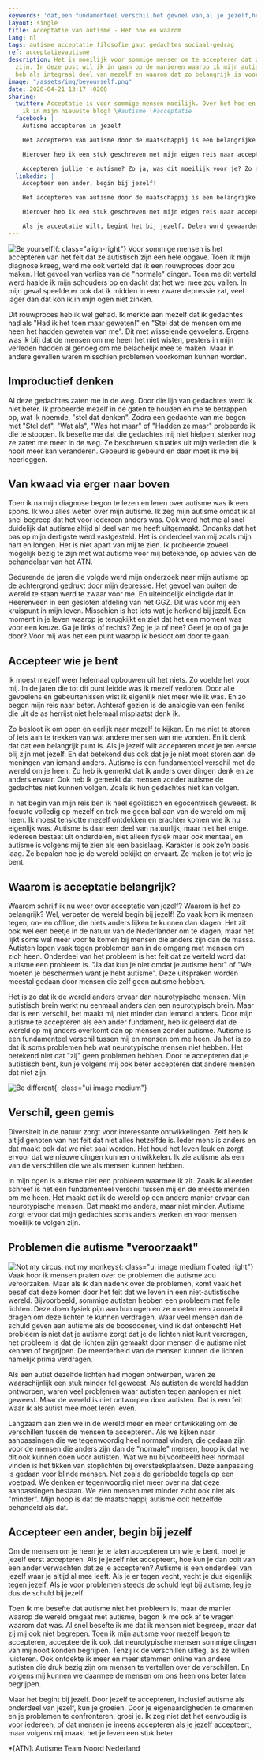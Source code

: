 ```yaml
---
keywords: 'dat,een fundamenteel verschil,het gevoel van,al je jezelf,heel normaal vinden'
layout: single
title: Acceptatie van autisme - Het hoe en waarom
lang: nl
tags: autisme acceptatie filosofie gaut gedachtes sociaal-gedrag
ref: acceptatievautisme
description: Het is moeilijk voor sommige mensen om te accepteren dat ze autistisch
  zijn. In deze post wil ik in gaan op de manieren waarop ik mijn autisme geaccepteerd
  heb als integraal deel van mezelf en waarom dat zo belangrijk is voor me.
image: "/assets/img/beyourself.png"
date: 2020-04-21 13:17 +0200
sharing:
  twitter: Acceptatie is voor sommige mensen moeilijk. Over het hoe en waarom schrijf
    ik in mijn nieuwste blog! \#autisme \#acceptatie
  facebook: |
    Autisme accepteren in jezelf

    Het accepteren van autisme door de maatschappij is een belangrijke reden om er over te schrijven in mijn ogen. Het is echter niet het begin. Verbeter de wereld, begin bij jezelf! Maar waarom is dit zo belangrijk? Wat heb ik gedaan om mijn autisme te accepteren?

    Hierover heb ik een stuk geschreven met mijn eigen reis naar acceptatie. Over het hoe en waarom het zo belangrijk is geweest voor mij en waarom ik denk dat het belangrijk is voor iedereen.

    Accepteren jullie je autisme? Zo ja, was dit moeilijk voor je? Zo nee, wat houd je tegen?
  linkedin: |
    Accepteer een ander, begin bij jezelf!

    Het accepteren van autisme door de maatschappij is een belangrijke reden om er over te schrijven in mijn ogen. Het is echter niet het begin. Verbeter de wereld, begin bij jezelf! Maar waarom is dit zo belangrijk? Wat heb ik gedaan om mijn autisme en mezelf te accepteren?

    Hierover heb ik een stuk geschreven met mijn eigen reis naar acceptatie. Over het hoe en waarom het zo belangrijk is geweest voor mij en waarom ik denk dat het belangrijk is voor iedereen.

    Als je acceptatie wilt, begint het bij jezelf. Delen word gewaardeerd!
---
```

![Be yourself!](/assets/img/beyourself.png){: class="align-right"}
Voor sommige mensen is het accepteren van het feit dat ze autistisch zijn een hele opgave. Toen ik mijn diagnose kreeg, werd me ook verteld dat ik een rouwproces door zou maken. Het gevoel van verlies van de "normale" dingen. Toen me dit verteld werd haalde ik mijn schouders op en dacht dat het wel mee zou vallen. In mijn geval speelde er ook dat ik midden in een zware depressie zat, veel lager dan dat kon ik in mijn ogen niet zinken.

Dit rouwproces heb ik wel gehad. Ik merkte aan mezelf dat ik gedachtes had als "Had ik het toen maar geweten!" en "Stel dat de mensen om me heen het hadden geweten van me". Dit met wisselende gevoelens. Ergens was ik blij dat de mensen om me heen het niet wisten, pesters in mijn verleden hadden al genoeg om me belachelijk mee te maken. Maar in andere gevallen waren misschien problemen voorkomen kunnen worden.

## Improductief denken

Al deze gedachtes zaten me in de weg. Door die lijn van gedachtes werd ik niet beter. Ik probeerde mezelf in de gaten te houden en me te betrappen op, wat ik noemde, "stel dat denken". Zodra een gedachte van me begon met "Stel dat", "Wat als", "Was het maar" of "Hadden ze maar" probeerde ik die te stoppen. Ik besefte me dat die gedachtes mij niet hielpen, sterker nog ze zaten me meer in de weg. Ze beschreven situaties uit mijn verleden die ik nooit meer kan veranderen. Gebeurd is gebeurd en daar moet ik me bij neerleggen.

## Van kwaad via erger naar boven

Toen ik na mijn diagnose begon te lezen en leren over autisme was ik een spons. Ik wou alles weten over mijn autisme. Ik zeg mijn autisme omdat ik al snel begreep dat het voor iedereen anders was. Ook werd het me al snel duidelijk dat autisme altijd al deel van me heeft uitgemaakt. Ondanks dat het pas op mijn dertigste werd vastgesteld. Het is onderdeel van mij zoals mijn hart en longen. Het is niet apart van mij te zien. Ik probeerde zoveel mogelijk bezig te zijn met wat autisme voor mij betekende, op advies van de behandelaar van het ATN.

Gedurende de jaren die volgde werd mijn onderzoek naar mijn autisme op de achtergrond gedrukt door mijn depressie. Het gevoel van buiten de wereld te staan werd te zwaar voor me. En uiteindelijk eindigde dat in Heerenveen in een gesloten afdeling van het GGZ. Dit was voor mij een kruispunt in mijn leven. Misschien is het iets wat je herkend bij jezelf. Een moment in je leven waarop je terugkijkt en ziet dat het een moment was voor een keuze. Ga je links of rechts? Zeg je ja of nee? Geef je op of ga je door? Voor mij was het een punt waarop ik besloot om door te gaan.

## Accepteer wie je bent

Ik moest mezelf weer helemaal opbouwen uit het niets. Zo voelde het voor mij. In de jaren die tot dit punt leidde was ik mezelf verloren. Door alle gevoelens en gebeurtenissen wist ik eigenlijk niet meer wie ik was. En zo begon mijn reis naar beter. Achteraf gezien is de analogie van een feniks die uit de as herrijst niet helemaal misplaatst denk ik.

Zo besloot ik om open en eerlijk naar mezelf te kijken. En me niet te storen of iets aan te trekken van wat andere mensen van me vonden. En ik denk dat dat een belangrijk punt is. Als je jezelf wilt accepteren moet je ten eerste blij zijn met jezelf. En dat betekend dus ook dat je je niet moet storen aan de meningen van iemand anders. Autisme is een fundamenteel verschil met de wereld om je heen. Zo heb ik gemerkt dat ik anders over dingen denk en ze anders ervaar. Ook heb ik gemerkt dat mensen zonder autisme de gedachtes niet kunnen volgen. Zoals ik hun gedachtes niet kan volgen.

In het begin van mijn reis ben ik heel egoïstisch en egocentrisch geweest. Ik focuste volledig op mezelf en trok me geen bal aan van de wereld om mij heen. Ik moest tenslotte mezelf ontdekken en erachter komen wie ik nu eigenlijk was. Autisme is daar een deel van natuurlijk, maar niet het enige. Iedereen bestaat uit onderdelen, niet alleen fysiek maar ook mentaal, en autisme is volgens mij te zien als een basislaag. Karakter is ook zo'n basis laag. Ze bepalen hoe je de wereld bekijkt en ervaart. Ze maken je tot wie je bent.

## Waarom is acceptatie belangrijk?

Waarom schrijf ik nu weer over acceptatie van jezelf? Waarom is het zo belangrijk? Wel, verbeter de wereld begin bij jezelf! Zo vaak kom ik mensen tegen, on- en offline, die niets anders lijken te kunnen dan klagen. Het zit ook wel een beetje in de natuur van de Nederlander om te klagen, maar het lijkt soms wel meer voor te komen bij mensen die anders zijn dan de massa. Autisten lopen vaak tegen problemen aan in de omgang met mensen om zich heen. Onderdeel van het probleem is het feit dat ze verteld word dat autisme een probleem is. "Ja dat kun je niet omdat je autisme hebt" of "We moeten je beschermen want je hebt autisme". Deze uitspraken worden meestal gedaan door mensen die zelf geen autisme hebben.

Het is zo dat ik de wereld anders ervaar dan neurotypische mensen. Mijn autistisch brein werkt nu eenmaal anders dan een neurotypisch brein. Maar dat is een verschil, het maakt mij niet minder dan iemand anders. Door mijn autisme te accepteren als een ander fundament, heb ik geleerd dat de wereld op mij anders overkomt dan op mensen zonder autisme. Autisme is een fundamenteel verschil tussen mij en mensen om me heen. Ja het is zo dat ik soms problemen heb wat neurotypische mensen niet hebben. Het betekend niet dat "zij" geen problemen hebben. Door te accepteren dat je autistisch bent, kun je volgens mij ook beter accepteren dat andere mensen dat niet zijn.

![Be different](/assets/img/bediffbeequal.jpeg){: class="ui image medium"}
## Verschil, geen gemis

Diversiteit in de natuur zorgt voor interessante ontwikkelingen. Zelf heb ik altijd genoten van het feit dat niet alles hetzelfde is. Ieder mens is anders en dat maakt ook dat we niet saai worden. Het houd het leven leuk en zorgt ervoor dat we nieuwe dingen kunnen ontwikkelen. Ik zie autisme als een van de verschillen die we als mensen kunnen hebben.

In mijn ogen is autisme niet een probleem waarmee ik zit. Zoals ik al eerder schreef is het een fundamenteel verschil tussen mij en de meeste mensen om me heen. Het maakt dat ik de wereld op een andere manier ervaar dan neurotypische mensen. Dat maakt me anders, maar niet minder. Autisme zorgt ervoor dat mijn gedachtes soms anders werken en voor mensen moeilijk te volgen zijn.

## Problemen die autisme "veroorzaakt"
![Not my circus, not my monkeys](/assets/img/notmycircus.jpg){: class="ui image medium floated right"}
Vaak hoor ik mensen praten over de problemen die autisme zou veroorzaken. Maar als ik dan nadenk over de problemen, komt vaak het besef dat deze komen door het feit dat we leven in een niet-autistische wereld. Bijvoorbeeld, sommige autisten hebben een probleem met felle lichten. Deze doen fysiek pijn aan hun ogen en ze moeten een zonnebril dragen om deze lichten te kunnen verdragen. Waar veel mensen dan de schuld geven aan autisme als de boosdoener, vind ik dat onterecht! Het probleem is niet dat je autisme zorgt dat je de lichten niet kunt verdragen, het probleem is dat de lichten zijn gemaakt door mensen die autisme niet kennen of begrijpen. De meerderheid van de mensen kunnen die lichten namelijk prima verdragen.

Als een autist dezelfde lichten had mogen ontwerpen, waren ze waarschijnlijk een stuk minder fel geweest. Als autisten de wereld hadden ontworpen, waren veel problemen waar autisten tegen aanlopen er niet geweest. Maar de wereld is niet ontworpen door autisten. Dat is een feit waar ik als autist mee moet leren leven.

Langzaam aan zien we in de wereld meer en meer ontwikkeling om de verschillen tussen de mensen te accepteren. Als we kijken naar aanpassingen die we tegenwoordig heel normaal vinden, die gedaan zijn voor de mensen die anders zijn dan de "normale" mensen, hoop ik dat we dit ook kunnen doen voor autisten. Wat we nu bijvoorbeeld heel normaal vinden is het tikken van stoplichten bij oversteekplaatsen. Deze aanpassing is gedaan voor blinde mensen. Net zoals de geribbelde tegels op een voetpad. We denken er tegenwoordig niet meer over na dat deze aanpassingen bestaan. We zien mensen met minder zicht ook niet als "minder". Mijn hoop is dat de maatschappij autisme ooit hetzelfde behandeld als dat.

## Accepteer een ander, begin bij jezelf

Om de mensen om je heen je te laten accepteren om wie je bent, moet je jezelf eerst accepteren. Als je jezelf niet accepteert, hoe kun je dan ooit van een ander verwachten dat ze je accepteren? Autisme is een onderdeel van jezelf waar je altijd al mee leeft. Als je er tegen vecht, vecht je dus eigenlijk tegen jezelf. Als je voor problemen steeds de schuld legt bij autisme, leg je dus de schuld bij jezelf.

Toen ik me besefte dat autisme niet het probleem is, maar de manier waarop de wereld omgaat met autisme, begon ik me ook af te vragen waarom dat was. Al snel besefte ik me dat ik mensen niet begreep, maar dat zij mij ook niet begrepen. Toen ik mijn autisme voor mezelf begon te accepteren, accepteerde ik ook dat neurotypische mensen sommige dingen van mij nooit konden begrijpen. Tenzij ik de verschillen uitleg, als ze willen luisteren. Ook ontdekte ik meer en meer stemmen online van andere autisten die druk bezig zijn om mensen te vertellen over de verschillen. En volgens mij kunnen we daarmee de mensen om ons heen ons beter laten begrijpen.

Maar het begint bij jezelf. Door jezelf te accepteren, inclusief autisme als onderdeel van jezelf, kun je groeien. Door je eigenaardigheden te omarmen en je problemen te confronteren, groei je. Ik zeg niet dat het eenvoudig is voor iedereen, of dat mensen je ineens accepteren als je jezelf accepteert, maar volgens mij maakt het je leven een stuk beter.

*[ATN]: Autisme Team Noord Nederland
